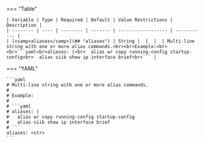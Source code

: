 <!--
  ~ Copyright (c) 2023 Arista Networks, Inc.
  ~ Use of this source code is governed by the Apache License 2.0
  ~ that can be found in the LICENSE file.
  -->
=== "Table"

    | Variable | Type | Required | Default | Value Restrictions | Description |
    | -------- | ---- | -------- | ------- | ------------------ | ----------- |
    | [<samp>aliases</samp>](## "aliases") | String |  |  |  | Multi-line string with one or more alias commands.<br><br>Example:<br><br>```yaml<br>aliases: |<br>  alias wr copy running-config startup-config<br>  alias siib show ip interface brief<br>``` |

=== "YAML"

    ```yaml
    # Multi-line string with one or more alias commands.
    #
    # Example:
    #
    # ```yaml
    # aliases: |
    #   alias wr copy running-config startup-config
    #   alias siib show ip interface brief
    # ```
    aliases: <str>
    ```
